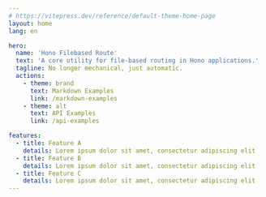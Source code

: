 ```yaml
---
# https://vitepress.dev/reference/default-theme-home-page
layout: home
lang: en

hero:
  name: 'Hono Filebased Route'
  text: 'A core utility for file-based routing in Hono applications.'
  tagline: No longer mechanical, just automatic.
  actions:
    - theme: brand
      text: Markdown Examples
      link: /markdown-examples
    - theme: alt
      text: API Examples
      link: /api-examples

features:
  - title: Feature A
    details: Lorem ipsum dolor sit amet, consectetur adipiscing elit
  - title: Feature B
    details: Lorem ipsum dolor sit amet, consectetur adipiscing elit
  - title: Feature C
    details: Lorem ipsum dolor sit amet, consectetur adipiscing elit
---
```

